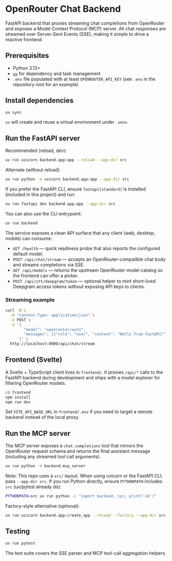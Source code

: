 # OpenRouter Chat Backend

FastAPI backend that proxies streaming chat completions from OpenRouter and exposes a Model Context Protocol (MCP) server. All chat responses are streamed over Server-Sent Events (SSE), making it simple to drive a reactive frontend.

## Prerequisites

- Python 3.13+
- [`uv`](https://github.com/astral-sh/uv) for dependency and task management
- `.env` file populated with at least `OPENROUTER_API_KEY` (see `.env` in the repository root for an example)

## Install dependencies

```bash
uv sync
```

`uv` will create and reuse a virtual environment under `.venv`.

## Run the FastAPI server

Recommended (reload, dev):

```bash
uv run uvicorn backend.app:app --reload --app-dir src
```

Alternate (without reload):

```bash
uv run python -m uvicorn backend.app:app --app-dir src
```

If you prefer the FastAPI CLI, ensure `fastapi[standard]` is installed (included in this project) and run:

```bash
uv run fastapi dev backend.app:app --app-dir src
```

You can also use the CLI entrypoint:

```bash
uv run backend
```

The service exposes a clean API surface that any client (web, desktop, mobile) can consume:

- `GET /health` — quick readiness probe that also reports the configured default model.
- `POST /api/chat/stream` — accepts an OpenRouter-compatible chat body and streams completions via SSE.
- `GET /api/models` — returns the upstream OpenRouter model catalog so the frontend can offer a picker.
- `POST /api/stt/deepgram/token` — optional helper to mint short-lived Deepgram access tokens without exposing API keys to clients.

### Streaming example

```bash
curl -N \
  -H "Content-Type: application/json" \
  -X POST \
  -d '{
        "model": "openrouter/auto",
        "messages": [{"role": "user", "content": "Hello from FastAPI!"}]
      }' \
  http://localhost:8000/api/chat/stream
```

## Frontend (Svelte)

A Svelte + TypeScript client lives in `frontend/`. It proxies `/api/*` calls to the FastAPI backend during development and ships with a model explorer for filtering OpenRouter models.

```bash
cd frontend
npm install
npm run dev
```

Set `VITE_API_BASE_URL` in `frontend/.env` if you need to target a remote backend instead of the local proxy.

## Run the MCP server

The MCP server exposes a `chat.completions` tool that mirrors the OpenRouter request schema and returns the final assistant message (including any streamed tool call arguments).

```bash
uv run python -m backend.mcp_server
```

Note: This repo uses a `src/` layout. When using uvicorn or the FastAPI CLI, pass `--app-dir src`. If you run Python directly, ensure `PYTHONPATH` includes `src` (uv/pytest already do):

```bash
PYTHONPATH=src uv run python -c "import backend, sys; print('ok')"
```

Factory-style alternative (optional):

```bash
uv run uvicorn backend.app:create_app --reload --factory --app-dir src
```

## Testing

```bash
uv run pytest
```

The test suite covers the SSE parser and MCP tool-call aggregation helpers.
